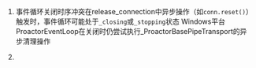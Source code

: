 1. 事件循环关闭时序冲突​​
在release_connection中异步操作（如`conn.reset()`）触发时，事件循环可能处于`_closing`或`_stopping`状态
Windows平台ProactorEventLoop在关闭时仍尝试执行_ProactorBasePipeTransport的异步清理操作

2. 